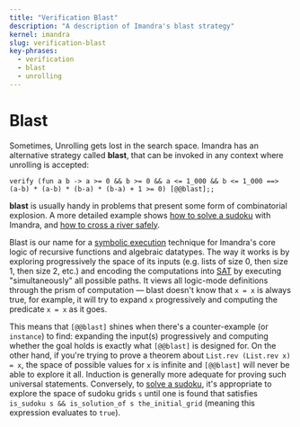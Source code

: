```yaml
---
title: "Verification Blast"
description: "A description of Imandra's blast strategy"
kernel: imandra
slug: verification-blast
key-phrases:
  - verification
  - blast
  - unrolling
---
```


# Blast

Sometimes, Unrolling gets lost in the search space. Imandra has an alternative strategy called **blast**, that can be invoked in any context where unrolling is accepted:

```{.imandra .input}
verify (fun a b -> a >= 0 && b >= 0 && a <= 1_000 && b <= 1_000 ==> (a-b) * (a-b) * (b-a) * (b-a) + 1 >= 0) [@@blast];;
```

**blast** is usually handy in problems that present some form of combinatorial explosion. A more detailed example shows [how to solve a sudoku](./Sudoku.md) with Imandra, and [how to cross a river safely](Crossing_the_river_safely.md).

Blast is our name for a [symbolic execution](https://en.wikipedia.org/wiki/Symbolic_execution) technique for Imandra's core logic of recursive functions and algebraic datatypes. The way it works is by exploring progressively the space of its inputs (e.g. lists of size 0, then size 1, then size 2, etc.) and encoding the computations into [SAT](https://en.wikipedia.org/wiki/Boolean_satisfiability_problem) by executing "simultaneously" all possible paths. It views all logic-mode definitions through the prism of computation — blast doesn't know that `x = x` is always true, for example, it will try to expand `x` progressively and computing the predicate `x = x` as it goes.

This means that `[@@blast]` shines when there's a counter-example (or `instance`) to find: expanding the input(s) progressively and computing whether the goal holds is exactly what `[@@blast]` is designed for. On the other hand, if you're trying to prove a theorem about `List.rev (List.rev x) = x`, the space of possible values for `x` is infinite and `[@@blast]` will never be able to explore it all. Induction is generally more adequate for proving such universal statements. Conversely, to [solve a sudoku](./Sudoku.md), it's appropriate to explore the space of sudoku grids `s` until one is found that satisfies `is_sudoku s && is_solution_of s the_initial_grid` (meaning this expression evaluates to `true`).
